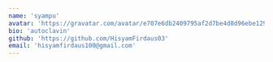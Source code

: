 ```yaml
---
name: 'syampu'
avatar: 'https://gravatar.com/avatar/e707e6db2409795af2d7be4d8d96ebe129ce16dd04694277e698d698c31e5891.webp?size=256'
bio: 'autoclavin'
github: 'https://github.com/HisyamFirdaus03'
email: 'hisyamfirdaus100@gmail.com'
---
```

